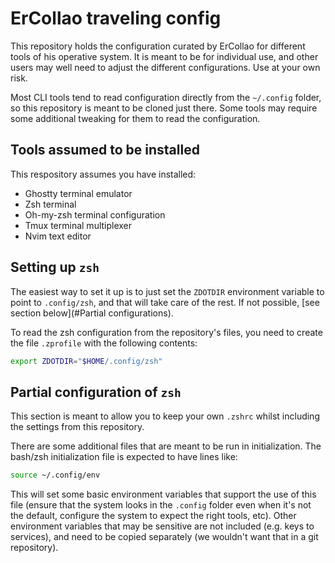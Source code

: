 # ErCollao traveling config

This repository holds the configuration curated by ErCollao for
different tools of his operative system. It is meant to be for
individual use, and other users may well need to adjust the
different configurations. Use at your own risk.

Most CLI tools tend to read configuration directly from the
`~/.config` folder, so this repository is meant to be cloned
just there. Some tools may require some additional tweaking for
them to read the configuration.

## Tools assumed to be installed

This respository assumes you have installed:
 - Ghostty terminal emulator
 - Zsh terminal
 - Oh-my-zsh terminal configuration
 - Tmux terminal multiplexer
 - Nvim text editor

## Setting up `zsh`

The easiest way to set it up is to just set the `ZDOTDIR`
environment variable to point to `.config/zsh`, and that will
take care of the rest. If not possible, [see section below](#Partial configurations).

To read the zsh configuration from the repository's files,
you need to create the file `.zprofile` with the following
contents:

```bash
export ZDOTDIR="$HOME/.config/zsh"
```

## Partial configuration of `zsh`

This section is meant to allow you to keep your own `.zshrc`
whilst including the settings from this repository.

There are some additional files that are meant to be run in
initialization. The bash/zsh initialization file is expected
to have lines like:

```bash
source ~/.config/env

```

This will set some basic environment variables that support the use
of this file (ensure that the system looks in the `.config` folder
even when it's not the default, configure the system to expect the
right tools, etc). Other environment variables that may be sensitive
are not included (e.g. keys to services), and need to be copied
separately (we wouldn't want that in a git repository).
